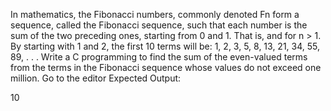In mathematics, the Fibonacci numbers, commonly denoted Fn form a sequence, called the Fibonacci sequence, such that each number is the sum of the two preceding ones, starting from 0 and 1. That is, and for n > 1. By starting with 1 and 2, the first 10 terms will be: 1, 2, 3, 5, 8, 13, 21, 34, 55, 89, . . .
Write a C programming to find the sum of the even-valued terms from the terms in the Fibonacci sequence whose values do not exceed one million. Go to the editor
Expected Output:

10